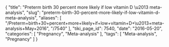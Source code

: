 {
    "title": "Preterm birth 30 percent more likely if low vitamin D \u2013 meta-analysis",
    "slug": "preterm-birth-30-percent-more-likely-if-low-vitamin-d-meta-analysis",
    "aliases": [
        "/Preterm+birth+30+percent+more+likely+if+low+vitamin+D+\u2013+meta-analysis+May+2016",
        "/7540"
    ],
    "tiki_page_id": 7540,
    "date": "2016-05-20",
    "categories": [
        "Pregnancy",
        "Meta-analysis"
    ],
    "tags": [
        "Meta-analysis",
        "Pregnancy"
    ]
}